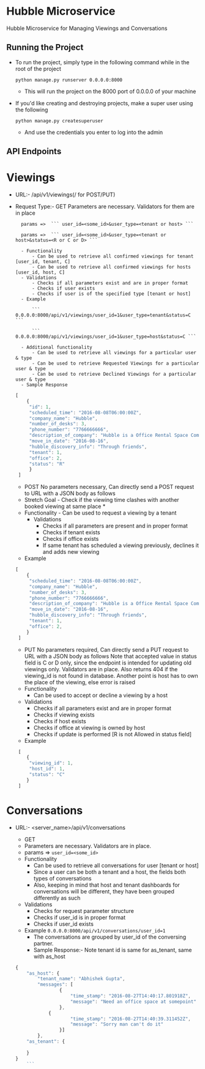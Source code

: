 Hubble Microservice
==============================

Hubble Microservice for Managing Viewings and Conversations

Running the Project
--------------------
* To run the project, simply type in the following command while in the root of the project

	```python manage.py runserver 0.0.0.0:8000```

  	- This will run the project on the 8000 port of 0.0.0.0 of your machine

* If you'd like creating and destroying projects, make a super user using the following 

	```python manage.py createsuperuser```

  	- And use the credentials you enter to log into the admin


API Endpoints
--------------

Viewings
=========

* URL:- <servername>/api/v1/viewings(/ for POST/PUT)
* Request Type:- GET
  	Parameters are necessary. Validators for them are in place
  	
		params =>  ``` user_id=<some_id>&user_type=<tenant or host> ```
  	
		params =>  ``` user_id=<some_id>&user_type=<tenant or host>&status=<R or C or D> ```

    	- Functionality 
    		- Can be used to retrieve all confirmed viewings for tenant [user_id, tenant, C]
    		- Can be used to retrieve all confirmed viewings for hosts [user_id, host, C]
    	- Validations
    		- Checks if all parameters exist and are in proper format
    		- Checks if user exists
    		- Checks if user is of the specified type [tenant or host]
    	- Example
        	
        	``` 0.0.0.0:8000/api/v1/viewings/user_id=1&user_type=tenant&status=C ```
        
        	``` 0.0.0.0:8000/api/v1/viewings/user_id=1&user_type=host&status=C ```
        	
    	- Additional functionality
    		- Can be used to retrieve all viewings for a particular user & type
    		- Can be used to retrieve Requested Viewings for a particular user & type    
    		- Can be used to retrieve Declined Viewings for a particular user & type
    	- Sample Response

    ``` javascript
    [
    	{
    	 "id": 1,
    	 "scheduled_time": "2016-08-08T06:00:00Z",
    	 "company_name": "Hubble",
    	 "number_of_desks": 3,
    	 "phone_number": "7766666666",
    	 "description_of_company": "Hubble is a Office Rental Space Company in London",
    	 "move_in_date": "2016-08-16",
    	 "hubble_discovery_info": "Through friends",
    	 "tenant": 1,
    	 "office": 2,
    	 "status": "R"
    	 }
     ]
    ```

   - POST
  	No parameters necessary, Can directly send a POST request to URL with a JSON body as follows
  	
  	* Stretch Goal - Check if the viewing time clashes with another booked viewing at same place *
  	
  	- Functionality
     		- Can be used to request a viewing by a tenant
     	- Validations
     		- Checks if all parameters are present and in proper format
     		- Checks if tenant exists
     		- Checks if office exists
     		- If same tenant has scheduled a viewing previously, declines it and adds new viewing
    - Example 

    ```javascript
    [
    	{
         "scheduled_time": "2016-08-08T06:00:00Z",
         "company_name": "Hubble",
         "number_of_desks": 3,
         "phone_number": "7766666666",
         "description_of_company": "Hubble is a Office Rental Space Company in London",
         "move_in_date": "2016-08-16",
         "hubble_discovery_info": "Through friends",
         "tenant": 1,    	     
         "office": 2,
    	}
     ]
   	``` 
   - PUT
   	No parameters required, Can directly send a PUT request to URL with a JSON body as follows
	Note that accepted value in status field is C or D only, since the endpoint is intended for 
  	updating old viewings only. Validators are in place. Also returns 404 if the viewing_id is not 
  	found in database.
  	Another point is host has to own the place of the viewing, else error is raised
  	- Functionality
  		- Can be used to accept or decline a viewing by a host
  	- Validations
  		- Checks if all parameters exist and are in proper format
  		- Checks if viewing exists
  		- Checks if host exists
  		- Checks if office at viewing is owned by host
  		- Checks if update is performed [R is not Allowed in status field]
  	- Example

  	```javascript
     [
     	{
         "viewing_id": 1,
         "host_id": 1,
         "status": "C"
     	}
     ]
    ```
    

Conversations
=============

* URL:- <server_name>/api/v1/conversations
    - GET
	- Parameters are necessary. Validators are in place.
	- params => ``` user_id=<some_id> ```
    - Functionality 
    	- Can be used to retrieve all conversations for user [tenant or host]
    	- Since a user can be both a tenant and a host, the fields both types of conversations
    	- Also, keeping in mind that host and tenant dashboards for conversations will be different, they have been grouped differently as such
    - Validations
    	- Checks for request parameter structure
    	- Checks if user_id is in proper format
    	- Checks if user_id exists
    - Example
        ``` 0.0.0.0:8000/api/v1/conversations/user_id=1 ```
    	- The conversations are grouped by user_id of the conversing partner.
    	- Sample Response:-  Note tenant id is same for as_tenant, same with as_host

	```javascript
	{
	    "as_host": {
		    "tenant_name": "Abhishek Gupta",
		    "messages": [
            		{
                		"time_stamp": "2016-08-27T14:40:17.801918Z",
                		"message": "Need an office space at somepoint"
            		},
		        {
                		"time_stamp": "2016-08-27T14:40:39.311452Z",
                		"message": "Sorry man can't do it"
            		}]
            },
	    "as_tenant": {
	    
	    }
	}
    	```
    	
